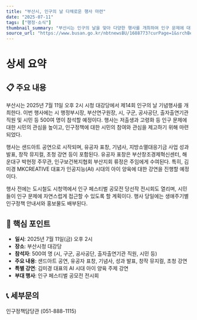 ```yaml
---
title: "부산시, 인구의 날 다채로운 행사 마련"
date: "2025-07-11"
tags: ["행정·소식"]
thumbnail_summary: "부산시는 인구의 날을 맞아 다양한 행사를 개최하여 인구 문제에 대한 시민의 관심을 높인다."
source_url: "https://www.busan.go.kr/nbtnewsBU/1688773?curPage=1&srchBeginDt=&srchEndDt=&srchKey=&srchText="
---
```


# 상세 요약

## 📋 주요 내용
부산시는 2025년 7월 11일 오후 2시 시청 대강당에서 제14회 인구의 날 기념행사를 개최한다. 이번 행사에는 시 행정부시장, 부산연구원장, 시, 구군, 공사공단, 출자출연기관 직원 및 시민 등 500여 명이 참석할 예정이다. 행사는 저출생과 고령화 등 인구 문제에 대한 시민의 관심을 높이고, 인구정책에 대한 시민의 참여와 관심을 제고하기 위해 마련되었다.

행사는 샌드아트 공연으로 시작되며, 유공자 표창, 기념사, 지방소멸대응기금 사업 성과 발표, 창작 뮤지컬, 초청 강연 등이 포함된다. 유공자 표창은 부산창조경제혁신센터, 해운대구 박현정 주무관, 인구보건복지협회 부산지회 류정은 주임에게 수여된다. 특히, 김미경 MKCREATIVE 대표가 인공지능(AI) 시대의 아이 양육에 대한 강연을 진행할 예정이다.

행사 전에는 도시철도 시청역에서 인구 페스티벌 공모전 당선작 전시회도 열리며, 시민들이 인구 문제에 자연스럽게 접근할 수 있도록 할 계획이다. 행사 당일에는 생애주기별 인구정책 안내서와 홍보물도 배부된다.

## 🎯 핵심 포인트
- **일시**: 2025년 7월 11일(금) 오후 2시
- **장소**: 부산시청 대강당
- **참석자**: 500여 명 (시, 구군, 공사공단, 출자출연기관 직원, 시민 등)
- **주요 내용**: 샌드아트 공연, 유공자 표창, 기념사, 성과 발표, 창작 뮤지컬, 초청 강연
- **특별 강연**: 김미경 대표의 AI 시대 아이 양육 주제 강연
- **부대 행사**: 인구 페스티벌 공모전 전시회

## 📞 세부문의
인구정책담당관 (051-888-1115)